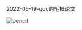 2022-05-19-qqc的毛概论文

![pencil](https://img9.doubanio.com/view/richtext/large/public/p113762580.jpg)
